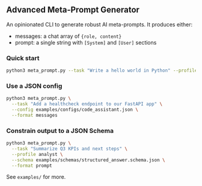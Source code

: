 ## Advanced Meta-Prompt Generator

An opinionated CLI to generate robust AI meta-prompts. It produces either:

- messages: a chat array of `{role, content}`
- prompt: a single string with `[System]` and `[User]` sections

### Quick start

```bash
python3 meta_prompt.py --task "Write a hello world in Python" --profile code --format prompt
```

### Use a JSON config

```bash
python3 meta_prompt.py \
  --task "Add a healthcheck endpoint to our FastAPI app" \
  --config examples/configs/code_assistant.json \
  --format messages
```

### Constrain output to a JSON Schema

```bash
python3 meta_prompt.py \
  --task "Summarize Q3 KPIs and next steps" \
  --profile analyst \
  --schema examples/schemas/structured_answer.schema.json \
  --format prompt
```

See `examples/` for more.
